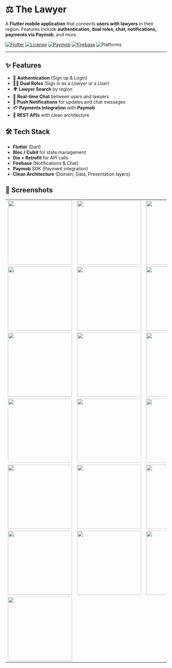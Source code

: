 <!-- README: The Lawyer (Flutter) -->
<h1>⚖️ The Lawyer</h1>

<p>
  A <strong>Flutter mobile application</strong> that connects <strong>users with lawyers</strong> in their region.
  Features include <strong>authentication, dual roles, chat, notifications, payments via Paymob</strong>, and more.
</p>

<!-- Badges (optional — update versions/links as you like) -->
<p>
  <a href="https://flutter.dev/"><img alt="Flutter" src="https://img.shields.io/badge/Flutter-3.x-blue.svg"></a>
  <a href="https://choosealicense.com/licenses/mit/"><img alt="License" src="https://img.shields.io/badge/License-MIT-green.svg"></a>
  <a href="https://www.paymob.com/"><img alt="Paymob" src="https://img.shields.io/badge/Payments-Paymob-informational.svg"></a>
  <a href="https://firebase.google.com/"><img alt="Firebase" src="https://img.shields.io/badge/Backend-Firebase-orange.svg"></a>
  <img alt="Platforms" src="https://img.shields.io/badge/Platforms-Android%20%7C%20iOS-lightgrey.svg">
</p>

<hr>

<h2>✨ Features</h2>
<ul>
  <li>🔑 <strong>Authentication</strong> (Sign up &amp; Login)</li>
  <li>👨‍⚖️ <strong>Dual Roles</strong> (Sign in as a <em>Lawyer</em> or a <em>User</em>)</li>
  <li>🌍 <strong>Lawyer Search</strong> by region</li>
  <li>💬 <strong>Real-time Chat</strong> between users and lawyers</li>
  <li>🔔 <strong>Push Notifications</strong> for updates and chat messages</li>
  <li>💳 <strong>Payments Integration</strong> with <strong>Paymob</strong></li>
  <li>📡 <strong>REST APIs</strong> with clean architecture</li>
</ul>

<h2>🛠️ Tech Stack</h2>
<ul>
  <li><strong>Flutter</strong> (Dart)</li>
  <li><strong>Bloc / Cubit</strong> for state management</li>
  <li><strong>Dio + Retrofit</strong> for API calls</li>
  <li><strong>Firebase</strong> (Notifications &amp; Chat)</li>
  <li><strong>Paymob</strong> SDK (Payment integration)</li>
  <li><strong>Clean Architecture</strong> (Domain, Data, Presentation layers)</li>
</ul>

<h2>📸 Screenshots</h2>

<!-- Screenshots Grid -->
<div align="center">
  <table>
    <tr>
      <td><img src="https://github.com/user-attachments/assets/85c37541-e55a-4420-9403-6584b1d6ff8c" width="200"></td>
      <td><img src="https://github.com/user-attachments/assets/500bd1f4-f155-47a5-b90d-c908c82aa6a6" width="200"></td>
      <td><img src="https://github.com/user-attachments/assets/4efc7948-cb95-4ca3-9649-341a8461ca6a" width="200"></td>
    </tr>
    <tr>
      <td><img src="https://github.com/user-attachments/assets/761bc13e-ac07-417f-bcba-299fffde810c" width="200"></td>
      <td><img src="https://github.com/user-attachments/assets/65596bdb-3f60-4533-9140-bc0ea7c9e74f" width="200"></td>
      <td><img src="https://github.com/user-attachments/assets/8dfea990-0e43-4b34-9ffd-157754240ba7" width="200"></td>
    </tr>
    <tr>
      <td><img src="https://github.com/user-attachments/assets/ef227a15-d800-4994-824b-8f106dfcc2f0" width="200"></td>
      <td><img src="https://github.com/user-attachments/assets/9162c299-ed4e-4fe4-a369-0f4ba5c5c86f" width="200"></td>
      <td><img src="https://github.com/user-attachments/assets/01cb5870-bba1-41ab-b569-c384bb9c6266" width="200"></td>
    </tr>
    <tr>
      <td><img src="https://github.com/user-attachments/assets/774d0db4-30c0-4f06-834b-20496f4f2a5e" width="200"></td>
      <td><img src="https://github.com/user-attachments/assets/5ecf399c-2a19-4250-be98-ab9a39996225" width="200"></td>
      <td><img src="https://github.com/user-attachments/assets/4bc5469d-a62b-4474-86ac-67d4340825de" width="200"></td>
    </tr>
    <tr>
      <td><img src="https://github.com/user-attachments/assets/5abc3fcb-4da5-496e-b042-679df8cb8ff9" width="200"></td>
      <td><img src="https://github.com/user-attachments/assets/8d643afa-fa79-4908-8b6e-6423520aa1eb" width="200"></td>
      <td><img src="https://github.com/user-attachments/assets/3ac33053-7b66-45c3-9c0f-386117120fdc" width="200"></td>
    </tr>
    <tr>
      <td><img src="https://github.com/user-attachments/assets/3420d7b4-7554-474c-a151-6336cb3b5e22" width="200"></td>
      <td><img src="https://github.com/user-attachments/assets/ee3e511a-6622-455c-9fe4-9ee428b30480" width="200"></td>
      <td><img src="https://github.com/user-attachments/assets/df30bacc-2c08-4861-aae6-caa5b3ec932c" width="200"></td>
    </tr>
    <tr>
      <td><img src="https://github.com/user-attachments/assets/aed0b8ab-a361-4b54-a197-88601e69ba51" width="200"></td>
    </tr>
  </table>
</div>

